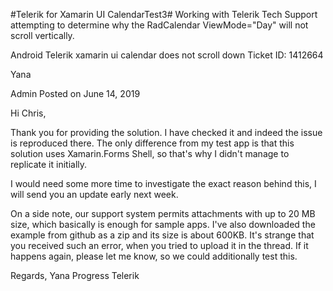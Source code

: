 #Telerik for Xamarin UI CalendarTest3#
Working with Telerik Tech Support attempting to determine why the RadCalendar ViewMode="Day" will not scroll vertically.


Android Telerik xamarin ui calendar does not scroll down Ticket ID: 1412664 

Yana 
   
Admin 
Posted on June 14, 2019 
 
Hi Chris,

Thank you for providing the solution. I have checked it and indeed the issue is reproduced there.  The only difference from my test app is that this solution uses Xamarin.Forms Shell, so that's why I didn't manage to replicate it initially.

I would need some more time to investigate the exact reason behind this, I will send you an update early next week.

On a side note, our support system permits attachments with up to 20 MB size, which basically is enough for sample apps.  I've also downloaded the example from github as a zip and its size is about 600KB. It's strange that you received such an error, when you tried to upload it in the thread. If it happens again, please let me know, so we could additionally test this.

Regards,
Yana 
Progress Telerik 
